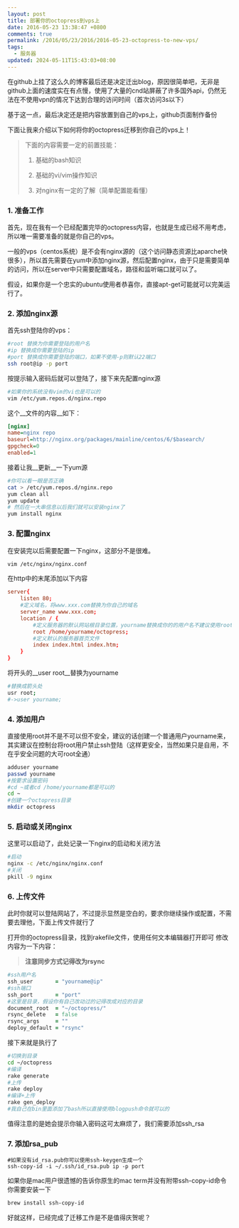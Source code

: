 ```yaml
---
layout: post
title: 部署你的octopress到vps上
date: 2016-05-23 13:38:47 +0800
comments: true
permalink: /2016/05/23/2016/2016-05-23-octopress-to-new-vps/
tags:
  - 服务器
updated: 2024-05-11T15:43:03+08:00
---
```


在github上挂了这么久的博客最后还是决定迁出blog，原因很简单吧，无非是github上面的速度实在有点慢，使用了大量的cnd站屏蔽了许多国外api，仍然无法在不使用vpn的情况下达到合理的访问时间（首次访问3s以下）

基于这一点，最后决定还是把内容放置到自己的vps上，github页面制作备份

下面让我来介绍以下如何将你的octopress迁移到你自己的vps上！

<!-- more -->

> 下面的内容需要一定的前置技能：
>
> 1. 基础的bash知识
> 
> 2. 基础的vi/vim操作知识
> 
> 3. 对nginx有一定的了解（简单配置能看懂）
> 

### 1. 准备工作

首先，现在我有一个已经配置完毕的octopress内容，也就是生成已经不用考虑，所以唯一需要准备的就是你自己的vps。

一般的vps（centos系统）是不会有nginx源的（这个访问静态资源比aparche快很多），所以首先需要在yum中添加nginx源，然后配置nginx，由于只是需要简单的访问，所以在server中只需要配置域名，路径和监听端口就可以了。

假设，如果你是一个忠实的ubuntu使用者恭喜你，直接apt-get可能就可以完美运行了。

### 2. 添加nginx源

首先ssh登陆你的vps：
```bash
#root 替换为你需要登陆的用户名
#ip 替换成你需要登陆的ip
#port 替换成你需要登陆的端口，如果不使用-p则默认22端口
ssh root@ip -p port
```
按提示输入密码后就可以登陆了，接下来先配置nginx源

```bash
#如果你的系统没有vim的vi也是可以的
vim /etc/yum.repos.d/nginx.repo
```

这个__文件的内容__如下：


```ini
[nginx]
name=nginx repo
baseurl=http://nginx.org/packages/mainline/centos/6/$basearch/
gpgcheck=0
enabled=1
```

接着让我__更新__一下yum源
```bash
#你可以看一眼是否正确
cat > /etc/yum.repos.d/nginx.repo
yum clean all
yum update
# 然后在一大串信息以后我们就可以安装nginx了
yum install nginx
```
### 3. 配置nginx

在安装完以后需要配置一下nginx，这部分不是很难。

```bash
vim /etc/nginx/nginx.conf
```

在http中的末尾添加以下内容

```conf
server{
	listen 80;
	#定义域名，将www.xxx.com替换为你自己的域名
	server_name www.xxx.com;
	location / {
		#定义服务器的默认网站根目录位置，yourname替换成你的的用户名不建议使用root
		root /home/yourname/octopress;
		#定义默认的服务器首页文件
		index index.html index.htm;      
	}
}
```

将开头的__user root__替换为yourname

```bash
#替换成箭头处
usr root;
#->user yourname;
```

### 4. 添加用户

直接使用root并不是不可以但不安全，建议的话创建一个普通用户yourname来，其实建议在控制台将root用户禁止ssh登陆（这样更安全，当然如果只是自用，不在乎安全问题的大可root全通）

```bash
adduser yourname
passwd yourname
#按要求设置密码
#cd ~或者cd /home/yourname都是可以的
cd ~
#创建一个octopress目录
mkdir octopress
```

### 5. 启动或关闭nginx

这里可以启动了，此处记录一下nginx的启动和关闭方法

```bash
#启动
nginx -c /etc/nginx/nginx.conf
#关闭
pkill -9 nginx
```

### 6. 上传文件

此时你就可以登陆网站了，不过提示显然是空白的，要求你继续操作或配置，不需要去理他，下面上传文件就行了

打开你的octopress目录，找到rakefile文件，使用任何文本编辑器打开即可
修改内容为一下内容：

> __注意同步方式记得改为rsync__

```ruby
#ssh用户名
ssh_user       = "yourname@ip"
#ssh端口
ssh_port       = "port"
#这里是目录，假设你有自己改动过的记得改成对应的目录
document_root  = "~/octopress/"
rsync_delete   = false
rsync_args     = ""
deploy_default = "rsync"
```

接下来就是执行了

```bash
#切换到目录
cd ~/octopress
#编译
rake generate
#上传
rake deploy
#编译+上传
rake gen_deploy
#我自己在bin里面添加了bash所以直接使用blogpush命令就可以的
```

值得注意的是她会提示你输入密码这可太麻烦了，我们需要添加ssh_rsa

### 7. 添加rsa_pub

```
#如果没有id_rsa.pub你可以使用ssh-keygen生成一个
ssh-copy-id -i ~/.ssh/id_rsa.pub ip -p port
```

如果你是mac用户很遗憾的告诉你原生的mac term并没有附带ssh-copy-id命令你需要安装一下

```bash
brew install ssh-copy-id
```
好就这样，已经完成了迁移工作是不是值得庆贺呢？